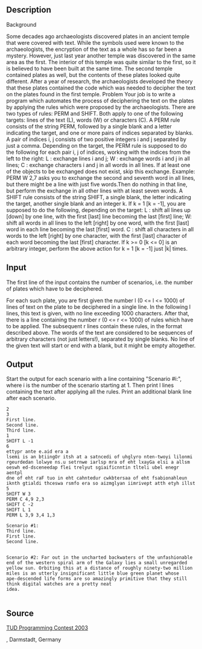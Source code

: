 <h2>Description</h2><p>Background
</p>Some decades ago archaeologists discovered plates in an ancient temple that were covered with text. While the symbols used were known to the archaeologists, the encryption of the text as a whole has so far been a mystery. However, just last year another temple was discovered in the same area as the first. The interior of this temple was quite similar to the first, so it is believed to have been built at the same time. The second temple contained plates as well, but the contents of these plates looked quite different. After a year of research, the archaeologists developed the theory that these plates contained the code which was needed to decipher the text on the plates found in the first temple.
Problem
Your job is to write a program which automates the process of deciphering the text on the plates by applying the rules which were proposed by the archaeologists.
There are two types of rules: PERM and SHIFT. Both apply to one of the following targets: lines of the text (L), words (W) or characters (C).
A PERM rule consists of the string PERM, followed by a single blank and a letter indicating the target, and one or more pairs of indices separated by blanks. A pair of indices i, j consists of two positive integers i and j separated by just a comma.
Depending on the target, the PERM rule is supposed to do the following for each pair i, j of indices, working with the indices from the left to the right:
L : exchange lines i and j;
W : exchange words i and j in all lines;
C : exchange characters i and j in all words in all lines.
If at least one of the objects to be exchanged does not exist, skip this exchange. Example: PERM W 2,7 asks you to exchange the second and seventh word in all lines, but there might be a line with just five words.Then do nothing in that line, but perform the exchange in all other lines with at least seven words.
A SHIFT rule consists of the string SHIFT, a single blank, the letter indicating the target, another single blank and an integer k. If k = 1 [k = -1], you are supposed to do the following, depending on the target:
L : shift all lines up [down] by one line, with the first [last] line becoming the last [first] line;
W: shift all words in all lines to the left [right] by one word, with the first [last] word in each line becoming the last [first] word.
C : shift all characters in all words to the left [right] by one character, with the first [last] character of each word becoming the last [first] character.
If k &gt;= 0 [k &lt;= 0] is an arbitrary integer, perform the above action for k = 1 [k = -1] just |k| times.<h2>Input</h2><p>The first line of the input contains the number of scenarios, i.e. the number of plates which have to be deciphered.
</p>For each such plate, you are first given the number l (0 &lt;= l &lt;= 1000) of lines of text on the plate to be deciphered in a single line. In the following l lines, this text is given, with no line exceeding 1000 characters. After that, there is a line containing the number r (0 &lt;= r &lt;= 1000) of rules which have to be applied. The subsequent r lines contain these rules, in the format described above.
The words of the text are considered to be sequences of arbitrary characters (not just letters!), separated by single blanks. No line of the given text will start or end with a blank, but it might be empty altogether.<h2>Output</h2><p>Start the output for each scenario with a line containing "Scenario #i:", where i is the number of the scenario starting at 1. Then print l lines containing the text after applying all the rules. Print an additional blank line after each scenario.</p><pre><code class="language-input1">2
3
First line.
Second line.
Third line.
1
SHIFT L -1
6
ettypr ante e.aid era a
lsemi is an btiingOr itsh at a satncedi of uhglyro nten-twoyi lilonmi
rgeurdedan lolwye ns.u setrnwe iarlsp mra of eht lxayGa elsi a allsm
oeswh ed-dsceneedap flei trelyut sgiaificnntin tlteli ubel enegr aentpl
dne of eht raF tuo in eht cahntedur cwkbtersaa of eht fsabionahleun
iknth gtialdi thceswa rsmfo era so aizmglyan iimrivept atth etyh illst
5
SHIFT W 3
PERM C 4,9 2,3
SHIFT C -2
SHIFT L 1
PERM L 3,9 3,4 1,3</code></pre><pre><code class="language-output1">Scenario #1:
Third line.
First line.
Second line.

Scenario #2:
Far out in the uncharted backwaters of the unfashionable end of the
western spiral arm of the Galaxy lies a small unregarded yellow sun.
Orbiting this at a distance of roughly ninety-two million miles is an
utterly insignificant little blue green planet whose ape-descended life
forms are so amazingly primitive that they still think digital watches
are a pretty neat idea.</code></pre><h2>Source</h2><a href="searchproblem?field=source&amp;key=TUD+Programming+Contest+2003">TUD Programming Contest 2003</a><p>, Darmstadt, Germany</p>